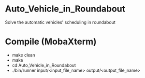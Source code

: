 # Auto_Vehicle_in_Roundabout
Solve the automatic vehicles' scheduling in roundabout

# Compile (MobaXterm)
- make clean
- make
- cd Auto_Vehicle_in_Roundabout
- ./bin/runner input/<input_file_name> output/<output_file_name>

